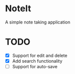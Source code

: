 # NoteIt 
A simple note taking application

# TODO
- [x] Support for edit and delete
- [x] Add search functionality
- [ ] Support for auto-save
